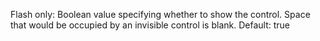 Flash only: Boolean value specifying
            whether to show the control. Space that would
            be occupied by an invisible control is blank.
            Default: true
